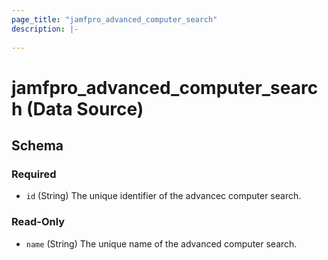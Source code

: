 ```yaml
---
page_title: "jamfpro_advanced_computer_search"
description: |-
  
---
```


# jamfpro_advanced_computer_search (Data Source)


<!-- schema generated by tfplugindocs -->
## Schema

### Required

- `id` (String) The unique identifier of the advancec computer search.

### Read-Only

- `name` (String) The unique name of the advanced computer search.